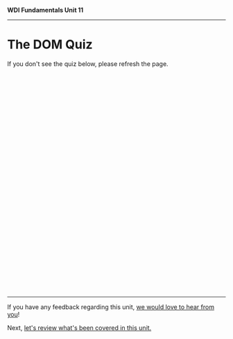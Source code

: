 **WDI Fundamentals Unit 11**

---

# The DOM Quiz

If you don't see the quiz below, please refresh the page.

<div class="typeform-widget" data-url="https://ga-immersives.typeform.com/to/y5dsK3" data-text="Unit 11: The DOM" style="width:100%;height:500px;"></div>
<script>(function(){var qs,js,q,s,d=document,gi=d.getElementById,ce=d.createElement,gt=d.getElementsByTagName,id='typef_orm',b='https://s3-eu-west-1.amazonaws.com/share.typeform.com/';if(!gi.call(d,id)){js=ce.call(d,'script');js.id=id;js.src=b+'widget.js';q=gt.call(d,'script')[0];q.parentNode.insertBefore(js,q)}})()</script>



---
If you have any feedback regarding this unit, [we would love to hear from you](https://ga-immersives.typeform.com/to/dVTNev)!

Next, [let's review what's been covered in this unit.](dom-cheatsheet.md)
